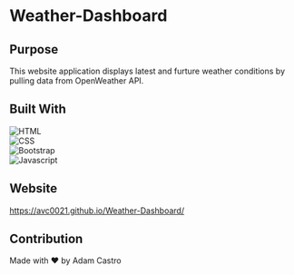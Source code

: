 # Weather-Dashboard

## Purpose
This website application displays latest and furture weather conditions by pulling data from OpenWeather API. 

## Built With
![HTML](https://img.shields.io/badge/HTML5-E34F26?style=plastic&logo=html5&logoColor=white)
</br>
![CSS](https://img.shields.io/badge/CSS3-1572B6?style=plastic&logo=css3&logoColor=white)</br>
![Bootstrap](https://img.shields.io/badge/Bootstrap-563D7C?style=plastic&logo=bootstrap&logoColor=white)</br>
![Javascript](https://img.shields.io/badge/JavaScript-F7DF1E?style=plastic&logo=javascript&logoColor=black)</br>

## Website
https://avc0021.github.io/Weather-Dashboard/

## Contribution
Made with ❤️ by Adam Castro

